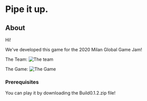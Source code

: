 # Pipe it up.

## About

Hi!

We've developed this game for the 2020 Milan Global Game Jam!

The Team:
![The team](https://ggj.s3.amazonaws.com/styles/game_sidebar__wide/team_picture/2020/02/269745/whatsapp_image_2020-02-01_at_15.43.11_0.jpeg?itok=WO6mw_A1&timestamp=1580585824)

The Game:
![The Game](https://ggj.s3.amazonaws.com/styles/game_content__wide/games/screenshots/2020/02/269745/screenshot_545.png?itok=ladkPt-Q&timestamp=1580651750)

### Prerequisites

You can play it by downloading the Build0.1.2.zip file!

